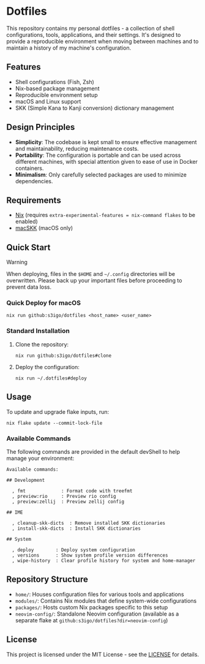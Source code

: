 # Dotfiles

This repository contains my personal dotfiles - a collection of shell configurations, tools, applications, and their settings. It's designed to provide a reproducible environment when moving between machines and to maintain a history of my machine's configuration.

## Features

- Shell configurations (Fish, Zsh)
- Nix-based package management
- Reproducible environment setup
- macOS and Linux support
- SKK (Simple Kana to Kanji conversion) dictionary management

## Design Principles

- **Simplicity**: The codebase is kept small to ensure effective management and maintainability, reducing maintenance costs.
- **Portability**: The configuration is portable and can be used across different machines, with special attention given to ease of use in Docker containers.
- **Minimalism**: Only carefully selected packages are used to minimize dependencies.

## Requirements

- [Nix](https://nixos.org) (requires `extra-experimental-features = nix-command flakes` to be enabled)
- [macSKK](https://github.com/mtgto/macSKK) (macOS only)

## Quick Start

> [!Warning]
> When deploying, files in the `$HOME` and `~/.config` directories will be overwritten. Please back up your important files before proceeding to prevent data loss.

### Quick Deploy for macOS

```shell
nix run github:s3igo/dotfiles <host_name> <user_name>
```

### Standard Installation

1. Clone the repository:
   ```shell
   nix run github:s3igo/dotfiles#clone
   ```

2. Deploy the configuration:
   ```shell
   nix run ~/.dotfiles#deploy
   ```

## Usage

To update and upgrade flake inputs, run:

```shell
nix flake update --commit-lock-file
```

### Available Commands

The following commands are provided in the default devShell to help manage your environment:

```
Available commands:

## Development

  , fmt             : Format code with treefmt
  , preview:rio     : Preview rio config
  , preview:zellij  : Preview zellij config

## IME

  , cleanup-skk-dicts  : Remove installed SKK dictionaries
  , install-skk-dicts  : Install SKK dictionaries

## System

  , deploy        : Deploy system configuration
  , versions      : Show system profile version differences
  , wipe-history  : Clear profile history for system and home-manager
```

## Repository Structure

- `home/`: Houses configuration files for various tools and applications
- `modules/`: Contains Nix modules that define system-wide configurations
- `packages/`: Hosts custom Nix packages specific to this setup
- `neovim-config/`: Standalone Neovim configuration (available as a separate flake at `github:s3igo/dotfiles?dir=neovim-config`)

## License

This project is licensed under the MIT License - see the [LICENSE](LICENSE) for details.
